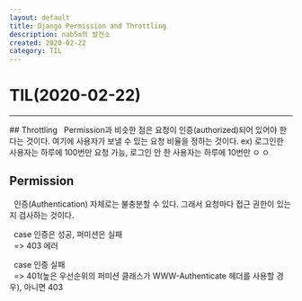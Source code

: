 ```yaml
---
layout: default
title: Django Permission and Throttling
description: nab5m의 발전소
created: 2020-02-22
category: TIL
---
```

# TIL(2020-02-22)
<hr>
## Throttling
&nbsp;&nbsp;Permission과 비슷한 점은 요청이 인증(authorized)되어 있어야 한다는 것이다. 여기에 사용자가 보낼 수 있는 요청 비율을 정하는 것이다.
ex) 로그인한 사용자는 하루에 100번만 요청 가능, 로그인 안 한 사용자는 하루에 10번만 ㅇ ㅇ

## Permission
&nbsp;&nbsp;인증(Authentication) 자체로는 불충분할 수 있다. 그래서 요청마다 접근 권한이 있는지 검사하는 것이다.

&nbsp;&nbsp;case 인증은 성공, 퍼미션은 실패 <br>
&nbsp;&nbsp;=> 403 에러

&nbsp;&nbsp;case 인증 실패 <br>
&nbsp;&nbsp;=> 401(높은 우선순위의 퍼미션 클래스가 WWW-Authenticate 헤더를 사용할 경우), 아니면 403